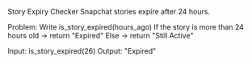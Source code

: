 Story Expiry Checker
Snapchat stories expire after 24 hours.

Problem:
Write is_story_expired(hours_ago)
If the story is more than 24 hours old → return "Expired"
Else → return "Still Active"

Input: is_story_expired(26)
Output: "Expired"